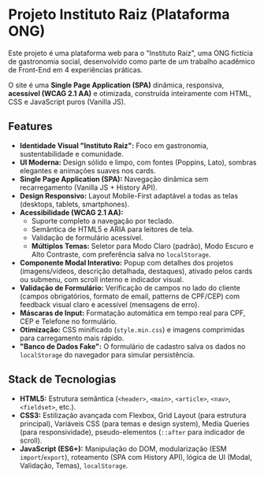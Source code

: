 # Projeto Instituto Raiz (Plataforma ONG)

Este projeto é uma plataforma web para o "Instituto Raiz", uma ONG fictícia de gastronomia social, desenvolvido como parte de um trabalho acadêmico de Front-End em 4 experiências práticas.

O site é uma **Single Page Application (SPA)** dinâmica, responsiva, **acessível (WCAG 2.1 AA)** e otimizada, construída inteiramente com HTML, CSS e JavaScript puros (Vanilla JS).

## Features 

* **Identidade Visual "Instituto Raiz":** Foco em gastronomia, sustentabilidade e comunidade.
* **UI Moderna:** Design sólido e limpo, com fontes (Poppins, Lato), sombras elegantes e animações suaves nos cards.
* **Single Page Application (SPA):** Navegação dinâmica sem recarregamento (Vanilla JS + History API).
* **Design Responsivo:** Layout Mobile-First adaptável a todas as telas (desktops, tablets, smartphones).
* **Acessibilidade (WCAG 2.1 AA):**
    * Suporte completo a navegação por teclado.
    * Semântica de HTML5 e ARIA para leitores de tela.
    * Validação de formulário acessível.
    * **Múltiplos Temas:** Seletor para Modo Claro (padrão), Modo Escuro e Alto Contraste, com preferência salva no `localStorage`.
* **Componente Modal Interativo:** Popup com detalhes dos projetos (imagens/vídeos, descrição detalhada, destaques), ativado pelos cards ou submenu, com scroll interno e indicador visual.
* **Validação de Formulário:** Verificação de campos no lado do cliente (campos obrigatórios, formato de email, patterns de CPF/CEP) com feedback visual claro e acessível (mensagens de erro).
* **Máscaras de Input:** Formatação automática em tempo real para CPF, CEP e Telefone no formulário.
* **Otimização:** CSS minificado (`style.min.css`) e imagens comprimidas para carregamento mais rápido.
* **"Banco de Dados Fake":** O formulário de cadastro salva os dados no `localStorage` do navegador para simular persistência.

## Stack de Tecnologias

* **HTML5:** Estrutura semântica (`<header>`, `<main>`, `<article>`, `<nav>`, `<fieldset>`, etc.).
* **CSS3:** Estilização avançada com Flexbox, Grid Layout (para estrutura principal), Variáveis CSS (para temas e design system), Media Queries (para responsividade), pseudo-elementos (`::after` para indicador de scroll).
* **JavaScript (ES6+):** Manipulação do DOM, modularização (ESM `import`/`export`), roteamento (SPA com History API), lógica de UI (Modal, Validação, Temas), `localStorage`.
